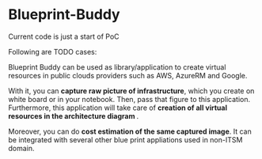 # Blueprint-Buddy
Current code is just a start of PoC

Following are TODO cases:
<p>
Blueprint Buddy can be used as library/application to create virtual resources in public clouds providers such as AWS, AzureRM and Google. 
</p>
<p>
With it, you can <b>capture raw picture of infrastructure</b>, which you create on white board or in your notebook. Then, pass that figure to this application. Furthermore, this application will take care of <B> creation of all virtual resources in the architecture diagram </B> .
</p>
<p>
Moreover, you can do <B>cost estimation of the same captured image</B>. It can be integrated with several other blue print appliations used in non-ITSM domain.
</p>
